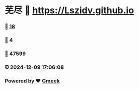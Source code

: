 # 芜尽 :link: https://Lszidv.github.io 
### :page_facing_up: [18](https://Lszidv.github.io/tag.html) 
### :speech_balloon: 4 
### :hibiscus: 47599 
### :alarm_clock: 2024-12-09 17:06:08 
### Powered by :heart: [Gmeek](https://github.com/Meekdai/Gmeek)

